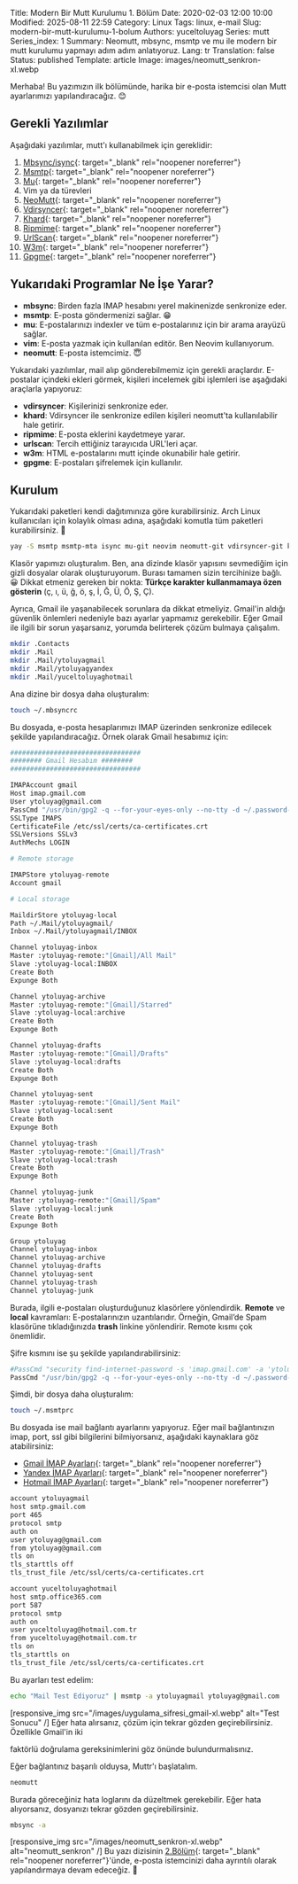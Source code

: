 Title: Modern Bir Mutt Kurulumu 1. Bölüm
Date: 2020-02-03 12:00 10:00
Modified: 2025-08-11 22:59
Category: Linux
Tags: linux, e-mail
Slug: modern-bir-mutt-kurulumu-1-bolum
Authors: yuceltoluyag
Series: mutt
Series_index: 1
Summary: Neomutt, mbsync, msmtp ve mu ile modern bir mutt kurulumu yapmayı adım adım anlatıyoruz.
Lang: tr
Translation: false
Status: published
Template: article
Image: images/neomutt_senkron-xl.webp

Merhaba! Bu yazımızın ilk bölümünde, harika bir e-posta istemcisi olan Mutt ayarlarımızı yapılandıracağız. 😊

## Gerekli Yazılımlar

Aşağıdaki yazılımlar, mutt'ı kullanabilmek için gereklidir:

1. [Mbsync/isync](https://wiki.archlinux.org/index.php/Isync#Installing){: target="\_blank" rel="noopener noreferrer"}
2. [Msmtp](https://wiki.archlinux.org/index.php/Msmtp){: target="\_blank" rel="noopener noreferrer"}
3. [Mu](https://aur.archlinux.org/packages/mu/){: target="\_blank" rel="noopener noreferrer"}
4. Vim ya da türevleri
5. [NeoMutt](https://www.archlinux.org/packages/community/x86_64/neomutt/){: target="\_blank" rel="noopener noreferrer"}
6. [Vdirsyncer](https://aur.archlinux.org/packages/vdirsyncer-git/){: target="\_blank" rel="noopener noreferrer"}
7. [Khard](https://www.archlinux.org/packages/community/any/khard/){: target="\_blank" rel="noopener noreferrer"}
8. [Ripmime](https://aur.archlinux.org/packages/ripmime/){: target="\_blank" rel="noopener noreferrer"}
9. [UrlScan](https://www.archlinux.org/packages/community/any/urlscan/){: target="\_blank" rel="noopener noreferrer"}
10. [W3m](https://www.archlinux.org/packages/extra/x86_64/w3m/){: target="\_blank" rel="noopener noreferrer"}
11. [Gpgme](https://www.archlinux.org/packages/core/x86_64/gpgme/){: target="\_blank" rel="noopener noreferrer"}

## Yukarıdaki Programlar Ne İşe Yarar?

- **mbsync**: Birden fazla IMAP hesabını yerel makinenizde senkronize eder.
- **msmtp**: E-posta göndermenizi sağlar. 😁
- **mu**: E-postalarınızı indexler ve tüm e-postalarınız için bir arama arayüzü sağlar.
- **vim**: E-posta yazmak için kullanılan editör. Ben Neovim kullanıyorum.
- **neomutt**: E-posta istemcimiz. 😇

Yukarıdaki yazılımlar, mail alıp gönderebilmemiz için gerekli araçlardır. E-postalar içindeki ekleri görmek, kişileri incelemek gibi işlemleri ise aşağıdaki araçlarla yapıyoruz:

- **vdirsyncer**: Kişilerinizi senkronize eder.
- **khard**: Vdirsyncer ile senkronize edilen kişileri neomutt'ta kullanılabilir hale getirir.
- **ripmime**: E-posta eklerini kaydetmeye yarar.
- **urlscan**: Tercih ettiğiniz tarayıcıda URL'leri açar.
- **w3m**: HTML e-postalarını mutt içinde okunabilir hale getirir.
- **gpgme**: E-postaları şifrelemek için kullanılır.

## Kurulum

Yukarıdaki paketleri kendi dağıtımınıza göre kurabilirsiniz. Arch Linux kullanıcıları için kolaylık olması adına, aşağıdaki komutla tüm paketleri kurabilirsiniz. 🤣

```bash
yay -S msmtp msmtp-mta isync mu-git neovim neomutt-git vdirsyncer-git khard ripmime urlscan w3m gpgme
```

Klasör yapımızı oluşturalım. Ben, ana dizinde klasör yapısını sevmediğim için gizli dosyalar olarak oluşturuyorum. Burası tamamen sizin tercihinize bağlı. 😀 Dikkat etmeniz gereken bir nokta: **Türkçe karakter kullanmamaya özen gösterin** (ç, ı, ü, ğ, ö, ş, İ, Ğ, Ü, Ö, Ş, Ç).

Ayrıca, Gmail ile yaşanabilecek sorunlara da dikkat etmeliyiz. Gmail'in aldığı güvenlik önlemleri nedeniyle bazı ayarlar yapmamız gerekebilir. Eğer Gmail ile ilgili bir sorun yaşarsanız, yorumda belirterek çözüm bulmaya çalışalım.

```bash
mkdir .Contacts
mkdir .Mail
mkdir .Mail/ytoluyagmail
mkdir .Mail/ytoluyagyandex
mkdir .Mail/yuceltoluyaghotmail
```

Ana dizine bir dosya daha oluşturalım:

```bash
touch ~/.mbsyncrc
```

Bu dosyada, e-posta hesaplarımızı IMAP üzerinden senkronize edilecek şekilde yapılandıracağız. Örnek olarak Gmail hesabımız için:

```bash
#################################
######## Gmail Hesabım ########
#################################

IMAPAccount gmail
Host imap.gmail.com
User ytoluyag@gmail.com
PassCmd "/usr/bin/gpg2 -q --for-your-eyes-only --no-tty -d ~/.password-store/ytoluyag.gpg"
SSLType IMAPS
CertificateFile /etc/ssl/certs/ca-certificates.crt
SSLVersions SSLv3
AuthMechs LOGIN

# Remote storage

IMAPStore ytoluyag-remote
Account gmail

# Local storage

MaildirStore ytoluyag-local
Path ~/.Mail/ytoluyagmail/
Inbox ~/.Mail/ytoluyagmail/INBOX

Channel ytoluyag-inbox
Master :ytoluyag-remote:"[Gmail]/All Mail"
Slave :ytoluyag-local:INBOX
Create Both
Expunge Both

Channel ytoluyag-archive
Master :ytoluyag-remote:"[Gmail]/Starred"
Slave :ytoluyag-local:archive
Create Both
Expunge Both

Channel ytoluyag-drafts
Master :ytoluyag-remote:"[Gmail]/Drafts"
Slave :ytoluyag-local:drafts
Create Both
Expunge Both

Channel ytoluyag-sent
Master :ytoluyag-remote:"[Gmail]/Sent Mail"
Slave :ytoluyag-local:sent
Create Both
Expunge Both

Channel ytoluyag-trash
Master :ytoluyag-remote:"[Gmail]/Trash"
Slave :ytoluyag-local:trash
Create Both
Expunge Both

Channel ytoluyag-junk
Master :ytoluyag-remote:"[Gmail]/Spam"
Slave :ytoluyag-local:junk
Create Both
Expunge Both

Group ytoluyag
Channel ytoluyag-inbox
Channel ytoluyag-archive
Channel ytoluyag-drafts
Channel ytoluyag-sent
Channel ytoluyag-trash
Channel ytoluyag-junk
```

Burada, ilgili e-postaları oluşturduğunuz klasörlere yönlendirdik. **Remote** ve **local** kavramları: E-postalarınızın uzantılarıdır. Örneğin, Gmail’de Spam klasörüne tıkladığınızda **trash** linkine yönlendirir. Remote kısmı çok önemlidir.

Şifre kısmını ise şu şekilde yapılandırabilirsiniz:

```bash
#PassCmd "security find-internet-password -s 'imap.gmail.com' -a 'ytoluyag@gmail.com' -w"
PassCmd "/usr/bin/gpg2 -q --for-your-eyes-only --no-tty -d ~/.password-store/ytoluyag.gpg"
```

Şimdi, bir dosya daha oluşturalım:

```bash
touch ~/.msmtprc
```

Bu dosyada ise mail bağlantı ayarlarını yapıyoruz. Eğer mail bağlantınızın imap, port, ssl gibi bilgilerini bilmiyorsanız, aşağıdaki kaynaklara göz atabilirsiniz:

- [Gmail İMAP Ayarları](https://support.google.com/mail/answer/7126229?hl=tr){: target="\_blank" rel="noopener noreferrer"}
- [Yandex İMAP Ayarları](https://yandex.com.tr/support/mail/mail-clients.html){: target="\_blank" rel="noopener noreferrer"}
- [Hotmail İMAP Ayarları](https://support.office.com/tr-tr/article/outlook-com-i%C3%A7in-pop-imap-ve-smtp-ayarlar%C4%B1-d088b986-291d-42b8-9564-9c414e2aa040){: target="\_blank" rel="noopener noreferrer"}

```bash
account ytoluyagmail
host smtp.gmail.com
port 465
protocol smtp
auth on
user ytoluyag@gmail.com
from ytoluyag@gmail.com
tls on
tls_starttls off
tls_trust_file /etc/ssl/certs/ca-certificates.crt

account yuceltoluyaghotmail
host smtp.office365.com
port 587
protocol smtp
auth on
user yuceltoluyag@hotmail.com.tr
from yuceltoluyag@hotmail.com.tr
tls on
tls_starttls on
tls_trust_file /etc/ssl/certs/ca-certificates.crt
```

Bu ayarları test edelim:

```bash
echo "Mail Test Ediyoruz" | msmtp -a ytoluyagmail ytoluyag@gmail.com
```

[responsive_img src="/images/uygulama_sifresi_gmail-xl.webp" alt="Test Sonucu" /]
Eğer hata alırsanız, çözüm için tekrar gözden geçirebilirsiniz. Özellikle Gmail'in iki

faktörlü doğrulama gereksinimlerini göz önünde bulundurmalısınız.

Eğer bağlantınız başarılı olduysa, Muttr'ı başlatalım.

```bash
neomutt
```

Burada göreceğiniz hata loglarını da düzeltmek gerekebilir. Eğer hata alıyorsanız, dosyanızı tekrar gözden geçirebilirsiniz.

```bash
mbsync -a
```

[responsive_img src="/images/neomutt_senkron-xl.webp" alt="neomutt_senkron" /]
Bu yazı dizisinin [2.Bölüm](/imap-sunucusuna-openssl-kullanarak-terminal-ile-erisin){: target="\_blank" rel="noopener noreferrer"}'ünde, e-posta istemcinizi daha ayrıntılı olarak yapılandırmaya devam edeceğiz. 🙂
